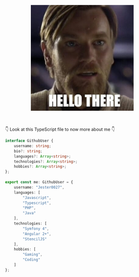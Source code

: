 <div style="text-align:center;"><img src="https://raw.githubusercontent.com/Jester0027/Jester0027/master/assets/hellothere.png" /></div>
<br />
<br />

👇 Look at this TypeScript file to now more about me 👇
```typescript
interface GithubUser {
    username: string;
    bio?: string;
    languages?: Array<string>;
    technologies?: Array<string>;
    hobbies?: Array<string>;
};

export const me: GithubUser = {
    username: "Jester0027",
    languages: [
        "Javascript",
        "Typescript",
        "PHP",
        "Java"
    ],
    technologies: [
        "Symfony 4",
        "Angular 2+",
        "StencilJS"
    ],
    hobbies: [
        "Gaming",
        "Coding"
    ]
};
```
